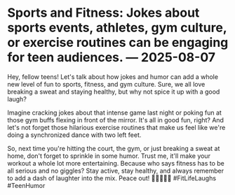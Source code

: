 # Sports and Fitness: Jokes about sports events, athletes, gym culture, or exercise routines can be engaging for teen audiences. — 2025-08-07

Hey, fellow teens! Let's talk about how jokes and humor can add a whole new level of fun to sports, fitness, and gym culture. Sure, we all love breaking a sweat and staying healthy, but why not spice it up with a good laugh?

Imagine cracking jokes about that intense game last night or poking fun at those gym buffs flexing in front of the mirror. It's all in good fun, right? And let's not forget those hilarious exercise routines that make us feel like we're doing a synchronized dance with two left feet.

So, next time you're hitting the court, the gym, or just breaking a sweat at home, don't forget to sprinkle in some humor. Trust me, it'll make your workout a whole lot more entertaining. Because who says fitness has to be all serious and no giggles? Stay active, stay healthy, and always remember to add a dash of laughter into the mix. Peace out! 🤣💪🏀🏋️‍♀️ #FitLifeLaughs #TeenHumor